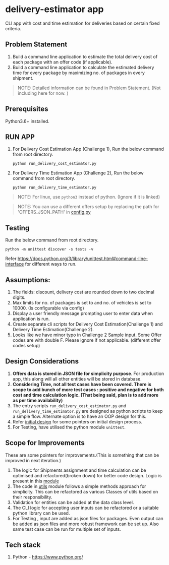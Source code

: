 # delivery-estimator app
CLI app with cost and time estimation for deliveries based on certain fixed criteria.

## Problem Statement
1. Build a command line application to
estimate the total delivery cost of each package with
an offer code (if applicable).
2. Build a command line application to calculate the estimated delivery time for every package by maximizing 
 no. of packages in every shipment.
> NOTE: Detailed information can be found in Problem Statement. (Not including here for now. )

## Prerequisites
 Python3.6+ installed.

## RUN APP
1. For Delivery Cost Estimation App (Challenge 1), Run the below command from root directory. 
    ```
    python run_delivery_cost_estimator.py
    ```
2. For Delivery Time Estimation App (Challenge 2), Run the below command from root directory. 
    ```
    python run_delivery_time_estimator.py
    ```

> NOTE: For linux, use `python3` instead of python. (Ignore if it is linked)

> NOTE: You can use a different offers setup by replacing the path for 'OFFERS_JSON_PATH' in [config.py](config.py) 

## Testing
    
Run the below command from root directory. 
```
python -m unittest discover -s tests -v
```

Refer https://docs.python.org/3/library/unittest.html#command-line-interface for different ways to run.

## Assumptions:
1. The fields: discount, delivery cost are rounded down to two decimal digits.
2. Max limits for no. of packages is set to  and no. of vehicles is set to 10000. (Is configurable via config)
2. Display a user friendly message prompting user to enter data when application is run.
3. Create separate cli scripts for Delivery Cost Estimation(Challenge 1) and Delivery Time Estimation(Challenge 2). 
4. Looks like we have minor typo in Challenge 2 Sample input. Some Offer codes are with double F. 
   Please ignore if not applicable. (different offer codes setup)


## Design Considerations
1. **Offers data is stored in JSON file for simplicity purpose**. For production app, this along will all other entities
    will be stored in database.
2. **Considering Time, not all test cases have been covered. There is scope to add bunch of more test cases : positive and 
   negative for both cost and time calculation logic. (That being said, plan is to add more as per time availability)**
3. The entry scripts `run_delivery_cost_estimator.py` and `run_delivery_time_estimator.py` are designed as python scripts
   to keep a simple flow. Alternate option is to have an OOP design for this.
4. Refer [initial design](docs/initial-design.md) for some pointers on initial design process.
5. For Testing, have utilised the python module `unittest`.

## Scope for Improvements
These are some pointers for improvements.(This is something that can be improved in next iteration.)
1. The logic for Shipments assignment and time calculation can be optimised and refactored(broken down) 
   for better code design. Logic is present in this [module](delivery_shipments_assigner.py)
2. The code in  [utils](utils.py) module follows a simple methods approach for simplicity.
   This can be refactored as various Classes of utils based on their responsibility.
3. Validation for entities can be added at the data class level.
4. The CLI logic for accepting user inputs can be refactored or a suitable python library can be used. 
5. For Testing , input are added as json files for packages. Even output can be added as json files and more robust
   framework can be set up. Also same test case can be run for multiple set of inputs.

## Tech stack
1. Python -  https://www.python.org/
